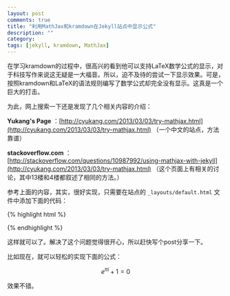 ```yaml
---
layout: post
comments: true
title: "利用MathJax和kramdown在Jekyll站点中显示公式"
description: ""
category:
tags: [jekyll, kramdown, MathJax]
---
```


在学习kramdown的过程中，很高兴的看到他可以支持LaTeX数学公式的显示，对于科技写作来说这无疑是一大福音。所以，迫不及待的尝试一下显示效果。可是，按照kramdown和LaTeX的语法规则编写了数学公式却完全没有显示。这真是一个巨大的打击。

为此，网上搜索一下还是发现了几个相关内容的介绍：

**Yukang's Page** ：[http://cyukang.com/2013/03/03/try-mathjax.html](http://cyukang.com/2013/03/03/try-mathjax.html) （一个中文的站点，方法靠谱）

**stackoverflow.com** ：[http://stackoverflow.com/questions/10987992/using-mathjax-with-jekyll](http://cyukang.com/2013/03/03/try-mathjax.html)  （这个页面上有相关的讨论，其中13楼和4楼都叙述了相同的方法。）

参考上面的内容，其实，很好实现，只需要在站点的 `_layouts/default.html` 文件中添加下面的代码：

{% highlight html %}
<script type="text/javascript"
  src="http://cdn.mathjax.org/mathjax/latest/MathJax.js?config=TeX-AMS-MML_HTMLorMML">
</script>
{% endhighlight %}

这样就可以了。解决了这个问题觉得很开心，所以赶快写个post分享一下。

比如现在，就可以轻松的实现下面的公式：

$$ e^{\pi i} + 1 = 0 $$

效果不错。
